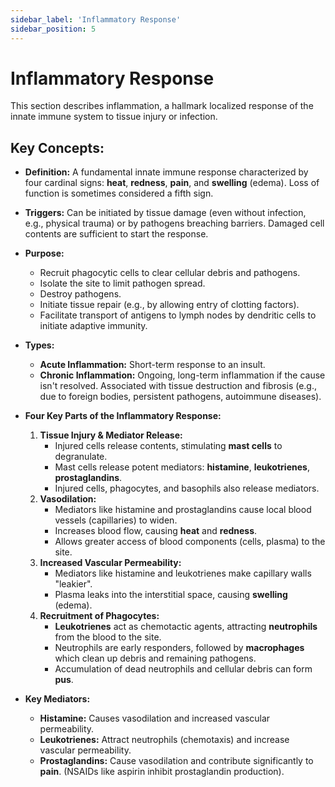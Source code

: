 ```yaml
---
sidebar_label: 'Inflammatory Response'
sidebar_position: 5
---
```


# Inflammatory Response

This section describes inflammation, a hallmark localized response of the innate immune system to tissue injury or infection.

## Key Concepts:

*   **Definition:** A fundamental innate immune response characterized by four cardinal signs: **heat**, **redness**, **pain**, and **swelling** (edema). Loss of function is sometimes considered a fifth sign.
*   **Triggers:** Can be initiated by tissue damage (even without infection, e.g., physical trauma) or by pathogens breaching barriers. Damaged cell contents are sufficient to start the response.
*   **Purpose:**
    *   Recruit phagocytic cells to clear cellular debris and pathogens.
    *   Isolate the site to limit pathogen spread.
    *   Destroy pathogens.
    *   Initiate tissue repair (e.g., by allowing entry of clotting factors).
    *   Facilitate transport of antigens to lymph nodes by dendritic cells to initiate adaptive immunity.
*   **Types:**
    *   **Acute Inflammation:** Short-term response to an insult.
    *   **Chronic Inflammation:** Ongoing, long-term inflammation if the cause isn't resolved. Associated with tissue destruction and fibrosis (e.g., due to foreign bodies, persistent pathogens, autoimmune diseases).

*   **Four Key Parts of the Inflammatory Response:**
    1.  **Tissue Injury & Mediator Release:**
        *   Injured cells release contents, stimulating **mast cells** to degranulate.
        *   Mast cells release potent mediators: **histamine**, **leukotrienes**, **prostaglandins**.
        *   Injured cells, phagocytes, and basophils also release mediators.
    2.  **Vasodilation:**
        *   Mediators like histamine and prostaglandins cause local blood vessels (capillaries) to widen.
        *   Increases blood flow, causing **heat** and **redness**.
        *   Allows greater access of blood components (cells, plasma) to the site.
    3.  **Increased Vascular Permeability:**
        *   Mediators like histamine and leukotrienes make capillary walls "leakier".
        *   Plasma leaks into the interstitial space, causing **swelling** (edema).
    4.  **Recruitment of Phagocytes:**
        *   **Leukotrienes** act as chemotactic agents, attracting **neutrophils** from the blood to the site.
        *   Neutrophils are early responders, followed by **macrophages** which clean up debris and remaining pathogens.
        *   Accumulation of dead neutrophils and cellular debris can form **pus**.

*   **Key Mediators:**
    *   **Histamine:** Causes vasodilation and increased vascular permeability.
    *   **Leukotrienes:** Attract neutrophils (chemotaxis) and increase vascular permeability.
    *   **Prostaglandins:** Cause vasodilation and contribute significantly to **pain**. (NSAIDs like aspirin inhibit prostaglandin production).
